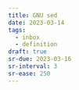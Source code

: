 ```yaml
---
title: GNU sed
date: 2023-03-14
tags:
  - inbox
  - definition
draft: true
sr-due: 2023-03-16
sr-interval: 3
sr-ease: 250
---
```

